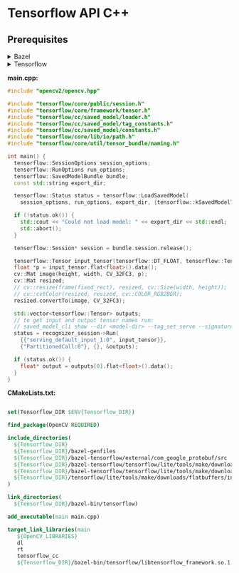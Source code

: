 
# Tensorflow API C++

## Prerequisites


<details><summary>Bazel</summary>

* Check which version tensorflow needs [here](https://www.tensorflow.org/install/source#gpu). Bazel releases are [here](https://github.com/bazelbuild/bazel/releases).

```sudo apt install openjdk-14-jdk```

```bash
wget https://github.com/bazelbuild/bazel/releases/download/3.1.0/bazel-3.1.0-dist.zip
unzip bazel-3.1.0-dist.zip -d bazel-3.1.0-dist
cd bazel-3.1.0-dist
./compile.sh
```
</details>

<details><summary>Tensorflow</summary>

```bash
wget https://github.com/tensorflow/tensorflow/archive/v2.1.0-rc1.tar.gz
tar xvf v2.1.0-rc1.tar.gz
cd v2.1.0-rc1

export TF_PYTHON_VERSION='python3.6'
export TF_NEED_GCP=0
export TF_NEED_HDFS=1
export TF_NEED_S3=0
export TF_NEED_CUDA=1
export TF_CUDA_VERSION=10.1
export TF_CUDNN_VERSION=7
export TF_NEED_TENSORRT=1
export CC_OPT_FLAGS='-mavx'
export PYTHON_BIN_PATH=$(which ${TF_PYTHON_VERSION})
export PYTHON_LIB_PATH=/usr/local/lib/${TF_PYTHON_VERSION}/dist-packages
export LD_LIBRARY_PATH="/usr/local/cuda:/usr/local/cuda/lib64"
export TF_CUDA_COMPUTE_CAPABILITIES=5.2
export TF_ENABLE_XLA=1
export TF_NEED_OPENCL_SYCL=0
export TF_NEED_ROCM=0
export TF_NEED_CUDA=1
export TF_NEED_TENSORRT=1
export TF_CUDA_CLANG=0
export GCC_HOST_COMPILER_PATH=/usr/bin/gcc
export TF_SET_ANDROID_WORKSPACE=0

./configure

bazel build --config=monolithic --config=opt --config=v2 --config=cuda --config=noaws --config=nogcp --config=nonccl //tensorflow:libtensorflow_cc.so
```
</details>

**main.cpp:**

```c++
#include "opencv2/opencv.hpp"

#include "tensorflow/core/public/session.h"
#include "tensorflow/core/framework/tensor.h"
#include "tensorflow/cc/saved_model/loader.h"
#include "tensorflow/cc/saved_model/tag_constants.h"
#include "tensorflow/cc/saved_model/constants.h"
#include "tensorflow/core/lib/io/path.h"
#include "tensorflow/core/util/tensor_bundle/naming.h"

int main() {
  tensorflow::SessionOptions session_options;
  tensorflow::RunOptions run_options;
  tensorflow::SavedModelBundle bundle;
  const std::string export_dir;

  tensorflow::Status status = tensorflow::LoadSavedModel(
	session_options, run_options, export_dir, {tensorflow::kSavedModelTagServe}, &bundle);

  if (!status.ok()) {
    std::cout << "Could not load model: " << export_dir << std::endl;
    std::abort();    
  }

  tensorflow::Session* session = bundle.session.release();

  tensorflow::Tensor input_tensor(tensorflow::DT_FLOAT, tensorflow::TensorShape({1, 224, 224, 3}));
  float *p = input_tensor.flat<float>().data();
  cv::Mat image(height, width, CV_32FC3, p);
  cv::Mat resized;
  // cv::resize(frame(fixed_rect), resized, cv::Size(width, height));
  // cv::cvtColor(resized, resized, cv::COLOR_RGB2BGR);
  resized.convertTo(image, CV_32FC3);

  std::vector<tensorflow::Tensor> outputs;
  // to get input and output tensor names run:
  // saved_model_cli show --dir <model-dir> --tag_set serve --signature_def serving_default
  status = recognizer_session->Run(
  	{{"serving_default_input_1:0", input_tensor}},
  	{"PartitionedCall:0"}, {}, &outputs);

  if (status.ok()) {
  	float* output = outputs[0].flat<float>().data();
  }
}
```

**CMakeLists.txt:**

```cmake

set(Tensorflow_DIR $ENV{Tensorflow_DIR})

find_package(OpenCV REQUIRED)

include_directories(
  ${Tensorflow_DIR}
  ${Tensorflow_DIR}/bazel-genfiles
  ${Tensorflow_DIR}/bazel-tensorflow/external/com_google_protobuf/src
  ${Tensorflow_DIR}/bazel-tensorflow/tensorflow/lite/tools/make/downloads/eigen
  ${Tensorflow_DIR}/bazel-tensorflow/tensorflow/lite/tools/make/downloads/absl
  ${Tensorflow_DIR}/tensorflow/lite/tools/make/downloads/flatbuffers/include
)

link_directories(
  ${Tensorflow_DIR}/bazel-bin/tensorflow)

add_executable(main main.cpp)

target_link_libraries(main
   ${OpenCV_LIBRARIES}
   dl
   rt
   tensorflow_cc
   ${Tensorflow_DIR}/bazel-bin/tensorflow/libtensorflow_framework.so.1.14.0)
```

